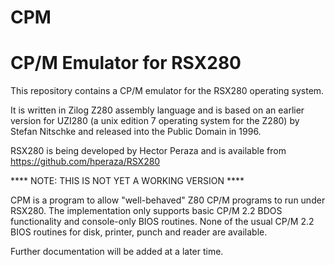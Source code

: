# CPM
CP/M Emulator for RSX280
========================

This repository contains a CP/M emulator for the RSX280 operating system.

It is written in Zilog Z280 assembly language and is based on an earlier
version for UZI280 (a unix edition 7 operating system for the Z280)
by Stefan Nitschke and released into the Public Domain in 1996.

RSX280 is being developed by Hector Peraza and is available from
https://github.com/hperaza/RSX280

****  NOTE: THIS IS NOT YET A WORKING VERSION  ****

CPM is a program to allow "well-behaved" Z80 CP/M programs to run
under RSX280.  The implementation only supports basic CP/M 2.2
BDOS functionality and console-only BIOS routines.  None of the
usual CP/M 2.2 BIOS routines for disk, printer, punch and reader are
available.

Further documentation will be added at a later time.

